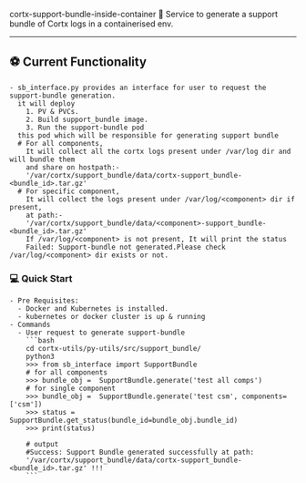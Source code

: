 cortx-support-bundle-inside-container 📝
Service to generate a support bundle of Cortx logs in a containerised env.
***

## ⚽ Current Functionality
    - sb_interface.py provides an interface for user to request the support-bundle generation.
      it will deploy
        1. PV & PVCs.
        2. Build support_bundle image.
        3. Run the support-bundle pod
      this pod which will be responsible for generating support bundle
      # For all components,
        It will collect all the cortx logs present under /var/log dir and will bundle them
        and share on hostpath:- 
        '/var/cortx/support_bundle/data/cortx-support_bundle-<bundle_id>.tar.gz'
      # For specific component,
        It will collect the logs present under /var/log/<component> dir if present,
        at path:- 
        '/var/cortx/support_bundle/data/<component>-support_bundle-<bundle_id>.tar.gz'
        If /var/log/<component> is not present, It will print the status
        Failed: Support-bundle not generated.Please check /var/log/<component> dir exists or not.

### 💻 Quick Start
    - Pre Requisites:
      - Docker and Kubernetes is installed.
      - kubernetes or docker cluster is up & running
    - Commands 
      - User request to generate support-bundle
        ```bash
        cd cortx-utils/py-utils/src/support_bundle/
        python3
        >>> from sb_interface import SupportBundle
        # for all components
        >>> bundle_obj =  SupportBundle.generate('test all comps')
        # for single component
        >>> bundle_obj =  SupportBundle.generate('test csm', components=['csm']) 
        >>> status =  SupportBundle.get_status(bundle_id=bundle_obj.bundle_id)
        >>> print(status)

        # output
        #Success: Support Bundle generated successfully at path: 
        '/var/cortx/support_bundle/data/cortx-support_bundle-<bundle_id>.tar.gz' !!!
        ```
